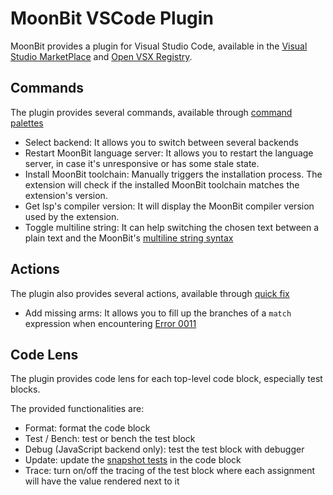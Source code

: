 # MoonBit VSCode Plugin

MoonBit provides a plugin for Visual Studio Code, available in the
[Visual Studio MarketPlace](https://marketplace.visualstudio.com/items?itemName=moonbit.moonbit-lang)
and [Open VSX Registry](https://open-vsx.org/extension/moonbit/moonbit-lang).

## Commands

The plugin provides several commands, available through
[command palettes](https://code.visualstudio.com/docs/getstarted/userinterface#_command-palette)

- Select backend: It allows you to switch between several backends
- Restart MoonBit language server: It allows you to restart the language server,
  in case it's unresponsive or has some stale state.
- Install MoonBit toolchain: Manually triggers the installation process. The
  extension will check if the installed MoonBit toolchain matches the
  extension's version.
- Get lsp's compiler version: It will display the MoonBit compiler version used
  by the extension.
- Toggle multiline string: It can help switching the chosen text between a plain
  text and the MoonBit's
  [multiline string syntax](/language/fundamentals.md#string)

## Actions

The plugin also provides several actions, available through
[quick fix](https://code.visualstudio.com/docs/editing/refactoring#_code-actions-quick-fixes-and-refactorings)

- Add missing arms: It allows you to fill up the branches of a `match`
  expression when encountering [Error 0011](/language/error_codes/E0011.md)

## Code Lens

The plugin provides code lens for each top-level code block, especially test
blocks.

The provided functionalities are:

- Format: format the code block
- Test / Bench: test or bench the test block
- Debug (JavaScript backend only): test the test block with debugger
- Update: update the [snapshot tests](/language/tests.md#snapshot-tests) in the
  code block
- Trace: turn on/off the tracing of the test block where each assignment will
  have the value rendered next to it
